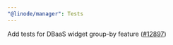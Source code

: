 ```yaml
---
"@linode/manager": Tests
---
```


Add tests for DBaaS widget group-by feature ([#12897](https://github.com/linode/manager/pull/12897))
